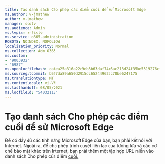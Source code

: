 ```yaml
---
title: Tạo danh sách Cho phép các điểm cuối để sử Microsoft Edge
ms.author: v-jmathew
author: v-jmathew
manager: scotv
ms.audience: Admin
ms.topic: article
ms.service: o365-administration
ROBOTS: NOINDEX, NOFOLLOW
localization_priority: Normal
ms.collection: Adm_O365
ms.custom:
- "9003932"
- "6987"
ms.openlocfilehash: cabea25a316a22c9eb3b63daf74c6ac213d24f35be5319276cff641b1d9a27b9
ms.sourcegitcommit: b5f7da89a650d2915dc652449623c78be6247175
ms.translationtype: MT
ms.contentlocale: vi-VN
ms.lasthandoff: 08/05/2021
ms.locfileid: "54032112"
---
```

# <a name="create-an-allow-list-of-endpoints-for-microsoft-edge"></a>Tạo danh sách Cho phép các điểm cuối để sử Microsoft Edge

Để có đầy đủ các tính năng Microsoft Edge của bạn, bạn phải kết nối với Internet. Ngoài ra, để cho phép trình duyệt liên lạc qua tường lửa và các cơ chế bảo mật khác trên Internet, bạn phải thêm một tập hợp URL miền vào danh sách Cho phép của điểm [cuối.](https://go.microsoft.com/fwlink/?linkid=2135054)

